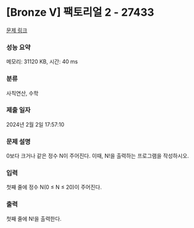 # [Bronze V] 팩토리얼 2 - 27433 

[문제 링크](https://www.acmicpc.net/problem/27433) 

### 성능 요약

메모리: 31120 KB, 시간: 40 ms

### 분류

사칙연산, 수학

### 제출 일자

2024년 2월 2일 17:57:10

### 문제 설명

<p style="user-select: auto !important;">0보다 크거나 같은 정수 N이 주어진다. 이때, N!을 출력하는 프로그램을 작성하시오.</p>

### 입력 

 <p style="user-select: auto !important;">첫째 줄에 정수 N(0 ≤ N ≤ 20)이 주어진다.</p>

### 출력 

 <p style="user-select: auto !important;">첫째 줄에 N!을 출력한다.</p>

